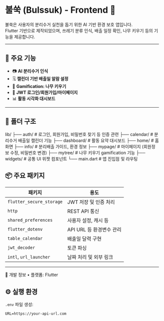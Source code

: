 # 불쑥 (Bulssuk) - Frontend 🌱

불쑥은 사용자의 분리수거 실천을 돕기 위한 AI 기반 환경 보호 앱입니다.  
Flutter 기반으로 제작되었으며, 쓰레기 분류 인식, 배출 일정 확인, 나무 키우기 등의 기능을 제공합니다.

---

## 🧭 주요 기능

- 📷 **AI 분리수거 인식**
- 🗓️ **캘린더 기반 배출일 알람 설정**
- 🌳 **Gamification: 나무 키우기**
- 🧾 **JWT 로그인/회원가입/마이페이지**
- 📊 **활동 시각화 대시보드**

---

## 📂 폴더 구조
lib/
├── auth/         # 로그인, 회원가입, 비밀번호 찾기 등 인증 관련
├── calendar/     # 분리수거 배출일 캘린더 기능
├── dashboard/    # 활동 요약 대시보드
├── home/         # 홈 화면
├── info/         # 분리배출 가이드, 환경 정보
├── mypage/       # 마이페이지 (회원정보 수정, 비밀번호 변경)
├── mytree/       # 나무 키우기 gamification 기능
├── widgets/      # 공통 UI 위젯 컴포넌트
└── main.dart     # 앱 진입점 및 라우팅

## 📦 주요 패키지

| 패키지 | 용도 |
|--------|------|
| `flutter_secure_storage` | JWT 저장 및 인증 처리 |
| `http` | REST API 통신 |
| `shared_preferences` | 사용자 설정, 캐시 등 |
| `flutter_dotenv` | API URL 등 환경변수 관리 |
| `table_calendar` | 배출일 달력 구현 |
| `jwt_decoder` | 토큰 파싱 |
| `intl`, `url_launcher` | 날짜 처리 및 외부 링크 |

---

📄 개발 정보
	•	플랫폼: Flutter

## ⚙️ 실행 환경

`.env` 파일 생성:

```env
URL=https://your-api-url.com
